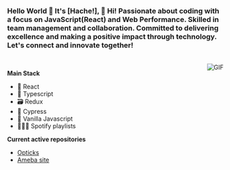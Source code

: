 ### Hello World 👋 It's [Hache!], 👋 Hi! Passionate about coding with a focus on JavaScript(React) and Web Performance. Skilled in team management and collaboration. Committed to delivering excellence and making a positive impact through technology. Let's connect and innovate together!

<br/>

<img align="right" alt="GIF" src="(https://media.giphy.com/media/scZPhLqaVOM1qG4lT9/giphy.gif?cid=790b7611veihazqyacofa8ezyldwni891u7tkppwwynna1vm&ep=v1_gifs_search&rid=giphy.gif&ct=g)" />


**Main Stack**

- 🌱 React
- 🤖 Typescript
- 🗃️ Redux
- 👯 Cypress
- 🦖 Vanilla Javascript
- 💆🏻‍♂️ Spotify playlists


**Current active repositories**
- [Opticks](https://github.com/OpticksSecurity)
- [Ameba site](https://github.com/ameba-bcn/ameba-site)
